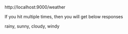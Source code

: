 http://localhost:9000/weather

If you hit multiple times, then you will get below responses

rainy, sunny, cloudy, windy 